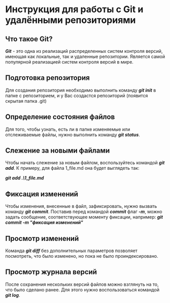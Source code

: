 # Инструкция для работы с Git и удалёнными репозиториями


## Что такое **Git**?

***Git*** - это одна из реализаций распределенных систем контроля версий, имеющая как локальные, так и удаленные репозитории. Является самой популярной реализацией систем контроля версий в мире.

## Подготовка репозитория
Для создания репозитория необходимо выполнить команду ***git init*** в папке с репозиторием, и у Вас создастся репозиторий (появится скрытая папка .git)


## Определение состояния файлов

Для того, чтобы узнать, есть ли в папке изменяемые или отслеживаемые файлы, нужно выполнить команду ***git status***.

## Слежение за новыми файлами

Чтобы начать слежение за новым файлом, воспользуйтесь командой ***git add***. К примеру, для файла 1_file.md она будет выглядеть так: 

***git add .\1_file.md***

## Фиксация изменений

Чтобы изменения, внесенные в файл, зафиксировать, нужно вызвать команду ***git commit***. Поставив перед командой ***commit*** флаг ***-m***, можно задать сообщение, соответствующее моменту фиксации, например: ***git commit -m "фиксация изменений"***

## Просмотр изменений

Команда ***git diff*** без дополнительных параметров позволяет посмотреть, что было изменено, но пока не было проиндексировано.

## Просмотр журнала версий

После сохранения нескольких версий файлов можно взглянуть на то, что было сделано ранее. Для этого нужно воспользоваться командой ***git log***. 